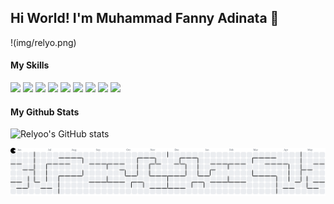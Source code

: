 ## Hi World! I'm Muhammad Fanny Adinata 👋

!(img/relyo.png)


#### My Skills

<img src="https://img.shields.io/badge/HTML5-E34F26?style=for-the-badge&logo=html5&logoColor=white" />
<img src="https://img.shields.io/badge/CSS3-1572B6?style=for-the-badge&logo=css3&logoColor=white" />
<img src="https://img.shields.io/badge/JavaScript-323330?style=for-the-badge&logo=javascript&logoColor=F7DF1E" />
<img src="https://img.shields.io/badge/PHP-777BB4?style=for-the-badge&logo=php&logoColor=white" />
<img src="https://img.shields.io/badge/MySQL-005C84?style=for-the-badge&logo=mysql&logoColor=white" />
<img src="https://img.shields.io/badge/Bootstrap-563D7C?style=for-the-badge&logo=bootstrap&logoColor=white" />
<img src="https://img.shields.io/badge/Bootstrap-563D7C?style=for-the-badge&logo=bootstrap&logoColor=white" />
<img src="https://img.shields.io/badge/Laravel-FF2D20?style=for-the-badge&logo=laravel&logoColor=white" />
<img src="https://img.shields.io/badge/Laragon-0E83CD?style=for-the-badge&logo=Laragon&logoColor=white" />

#### My Github Stats
![Relyoo's GitHub stats](https://github-readme-stats.vercel.app/api?username=Relyoo&show_icons=true&theme=synthwave)


<picture>
  <source media="(prefers-color-scheme: dark)" srcset="https://raw.githubusercontent.com/Relyoo/Relyoo/output/pacman-contribution-graph-dark.svg">
  <source media="(prefers-color-scheme: light)" srcset="https://raw.githubusercontent.com/Relyoo/Relyoo/output/pacman-contribution-graph.svg">
  <img alt="pacman contribution graph" src="https://raw.githubusercontent.com/Relyoo/Relyoo/output/pacman-contribution-graph.svg">
</picture>

###
<!-- ![My Skills](https://skillicons.dev/icons?i=html,js,css,php,mysql,bootstrap,laravel,laragon) -->
<!--
**Relyoo/Relyoo** is a ✨ _special_ ✨ repository because its `README.md` (this file) appears on your GitHub profile.

Here are some ideas to get you started:

- 🔭 I’m currently working on ...
- 🌱 I’m currently learning ...
- 👯 I’m looking to collaborate on ...
- 🤔 I’m looking for help with ...
- 💬 Ask me about ...
- 📫 How to reach me: ...
- 😄 Pronouns: ...
- ⚡ Fun fact: ...
-->
